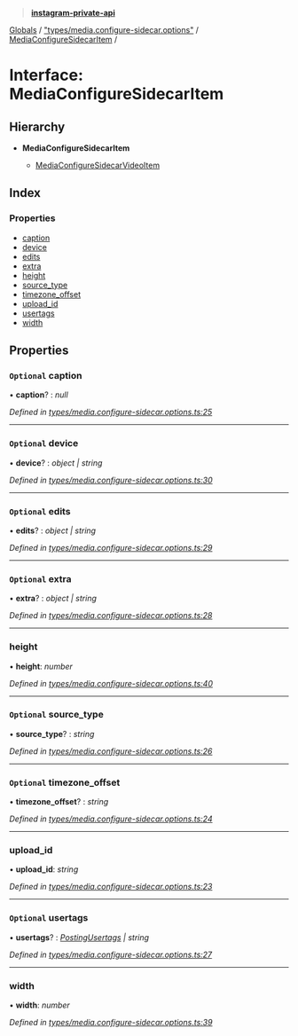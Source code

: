 > **[instagram-private-api](../README.md)**

[Globals](../README.md) / ["types/media.configure-sidecar.options"](../modules/_types_media_configure_sidecar_options_.md) / [MediaConfigureSidecarItem](_types_media_configure_sidecar_options_.mediaconfiguresidecaritem.md) /

# Interface: MediaConfigureSidecarItem

## Hierarchy

* **MediaConfigureSidecarItem**

  * [MediaConfigureSidecarVideoItem](_types_media_configure_sidecar_options_.mediaconfiguresidecarvideoitem.md)

## Index

### Properties

* [caption](_types_media_configure_sidecar_options_.mediaconfiguresidecaritem.md#optional-caption)
* [device](_types_media_configure_sidecar_options_.mediaconfiguresidecaritem.md#optional-device)
* [edits](_types_media_configure_sidecar_options_.mediaconfiguresidecaritem.md#optional-edits)
* [extra](_types_media_configure_sidecar_options_.mediaconfiguresidecaritem.md#optional-extra)
* [height](_types_media_configure_sidecar_options_.mediaconfiguresidecaritem.md#height)
* [source_type](_types_media_configure_sidecar_options_.mediaconfiguresidecaritem.md#optional-source_type)
* [timezone_offset](_types_media_configure_sidecar_options_.mediaconfiguresidecaritem.md#optional-timezone_offset)
* [upload_id](_types_media_configure_sidecar_options_.mediaconfiguresidecaritem.md#upload_id)
* [usertags](_types_media_configure_sidecar_options_.mediaconfiguresidecaritem.md#optional-usertags)
* [width](_types_media_configure_sidecar_options_.mediaconfiguresidecaritem.md#width)

## Properties

### `Optional` caption

• **caption**? : *null*

*Defined in [types/media.configure-sidecar.options.ts:25](https://github.com/dilame/instagram-private-api/blob/e9c516c/src/types/media.configure-sidecar.options.ts#L25)*

___

### `Optional` device

• **device**? : *object | string*

*Defined in [types/media.configure-sidecar.options.ts:30](https://github.com/dilame/instagram-private-api/blob/e9c516c/src/types/media.configure-sidecar.options.ts#L30)*

___

### `Optional` edits

• **edits**? : *object | string*

*Defined in [types/media.configure-sidecar.options.ts:29](https://github.com/dilame/instagram-private-api/blob/e9c516c/src/types/media.configure-sidecar.options.ts#L29)*

___

### `Optional` extra

• **extra**? : *object | string*

*Defined in [types/media.configure-sidecar.options.ts:28](https://github.com/dilame/instagram-private-api/blob/e9c516c/src/types/media.configure-sidecar.options.ts#L28)*

___

###  height

• **height**: *number*

*Defined in [types/media.configure-sidecar.options.ts:40](https://github.com/dilame/instagram-private-api/blob/e9c516c/src/types/media.configure-sidecar.options.ts#L40)*

___

### `Optional` source_type

• **source_type**? : *string*

*Defined in [types/media.configure-sidecar.options.ts:26](https://github.com/dilame/instagram-private-api/blob/e9c516c/src/types/media.configure-sidecar.options.ts#L26)*

___

### `Optional` timezone_offset

• **timezone_offset**? : *string*

*Defined in [types/media.configure-sidecar.options.ts:24](https://github.com/dilame/instagram-private-api/blob/e9c516c/src/types/media.configure-sidecar.options.ts#L24)*

___

###  upload_id

• **upload_id**: *string*

*Defined in [types/media.configure-sidecar.options.ts:23](https://github.com/dilame/instagram-private-api/blob/e9c516c/src/types/media.configure-sidecar.options.ts#L23)*

___

### `Optional` usertags

• **usertags**? : *[PostingUsertags](_types_posting_options_.postingusertags.md) | string*

*Defined in [types/media.configure-sidecar.options.ts:27](https://github.com/dilame/instagram-private-api/blob/e9c516c/src/types/media.configure-sidecar.options.ts#L27)*

___

###  width

• **width**: *number*

*Defined in [types/media.configure-sidecar.options.ts:39](https://github.com/dilame/instagram-private-api/blob/e9c516c/src/types/media.configure-sidecar.options.ts#L39)*